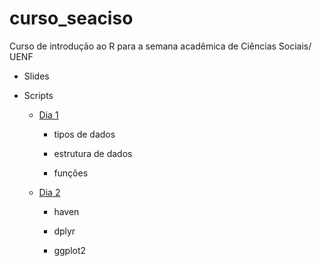 # curso_seaciso

Curso de introdução ao R para a semana acadêmica de Ciências Sociais/ UENF

-   Slides 

-   Scripts

    -   [Dia 1](https://github.com/kaiorb52/curso_seaciso/blob/main/scripts/aula_1.R)

        -   tipos de dados

        -   estrutura de dados

        -   funções

    -   [Dia 2](https://github.com/kaiorb52/curso_seaciso/blob/main/scripts/aula_1.R)

        -   haven

        -   dplyr

        -   ggplot2
